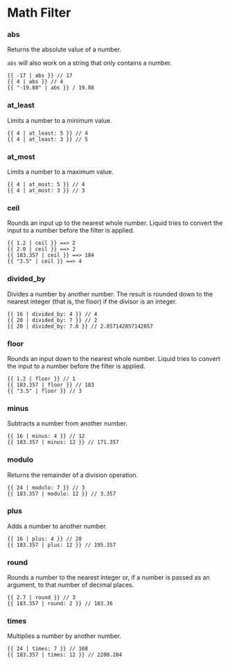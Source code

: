 # Math Filter

### abs

Returns the absolute value of a number.

`abs` will also work on a string that only contains a number.

```
{{ -17 | abs }} // 17
{{ 4 | abs }} // 4
{{ "-19.88" | abs }} / 19.88
```

### at\_least

Limits a number to a minimum value.

```
{{ 4 | at_least: 5 }} // 4
{{ 4 | at_least: 3 }} // 5
```

### at\_most

Limits a number to a maximum value.

```
{{ 4 | at_most: 5 }} // 4
{{ 4 | at_most: 3 }} // 3
```

### ceil

Rounds an input up to the nearest whole number. Liquid tries to convert the input to a number before the filter is applied.

```
{{ 1.2 | ceil }} ==> 2
{{ 2.0 | ceil }} ==> 2
{{ 183.357 | ceil }} ==> 184
{{ "3.5" | ceil }} ==> 4
```

### divided\_by

Divides a number by another number. The result is rounded down to the nearest integer (that is, the floor) if the divisor is an integer.

```
{{ 16 | divided_by: 4 }} // 4
{{ 20 | divided_by: 7 }} // 2
{{ 20 | divided_by: 7.0 }} // 2.857142857142857
```

### floor

Rounds an input down to the nearest whole number. Liquid tries to convert the input to a number before the filter is applied.

```
{{ 1.2 | floor }} // 1
{{ 183.357 | floor }} // 183
{{ "3.5" | floor }} // 3
```

### minus

Subtracts a number from another number.

```
{{ 16 | minus: 4 }} // 12
{{ 183.357 | minus: 12 }} // 171.357
```

### modulo

Returns the remainder of a division operation.

```
{{ 24 | modulo: 7 }} // 3
{{ 183.357 | modulo: 12 }} // 3.357
```

### plus

Adds a number to another number.

```
{{ 16 | plus: 4 }} // 20
{{ 183.357 | plus: 12 }} // 195.357
```

### round

Rounds a number to the nearest integer or, if a number is passed as an argument, to that number of decimal places.

```
{{ 2.7 | round }} // 3
{{ 183.357 | round: 2 }} // 183.36
```

### times

Multiplies a number by another number.

```
{{ 24 | times: 7 }} // 168
{{ 183.357 | times: 12 }} // 2200.284
```

